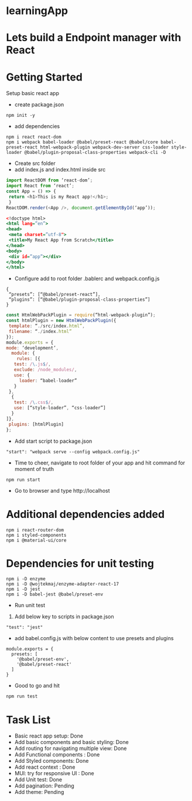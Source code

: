 # learningApp
# Lets build a Endpoint manager with React

# Getting Started
 Setup basic react app
- create package.json
```
npm init -y
```
- add dependencies
```
npm i react react-dom
npm i webpack babel-loader @babel/preset-react @babel/core babel-preset-react html-webpack-plugin webpack-dev-server css-loader style-loader @babel/plugin-proposal-class-properties webpack-cli -D
```
- Create src folder
- add index.js and index.html inside src
```index.js
import ReactDOM from ‘react-dom’;
import React from ‘react’;
const App = () => {
 return <h1>This is my React app!</h1>;
 }
ReactDOM.render(<App />, document.getElementById(‘app’));
```
```index.html
<!doctype html>
<html lang=”en”>
<head>
 <meta charset=”utf-8">
 <title>My React App from Scratch</title>
</head>
<body>
 <div id=”app”></div>
</body>
</html>
```
- Configure add to root folder .bablerc and webpack.config.js
```.bablerc
{
 “presets”: [“@babel/preset-react”],
 “plugins”: [“@babel/plugin-proposal-class-properties”]
}
```
```webpack.config.js
const HtmlWebPackPlugin = require(“html-webpack-plugin”);
const htmlPlugin = new HtmlWebPackPlugin({
 template: “./src/index.html”,
 filename: “./index.html”
});
module.exports = {
mode: ‘development’,
  module: {
    rules: [{
   test: /\.js$/,
   exclude: /node_modules/,
   use: {
     loader: “babel-loader”
   }
 },
  {
   test: /\.css$/,
   use: [“style-loader”, “css-loader”]
  }
]},
 plugins: [htmlPlugin]
};
```
- Add start script to package.json
```
"start": "webpack serve --config webpack.config.js"
```
- Time to cheer, navigate to root folder of your app and hit command for moment of truth
```
npm run start
```
- Go to browser and type http://localhost

# Additional dependencies added
```
npm i react-router-dom
npm i styled-components
npm i @material-ui/core
```

# Dependencies for unit testing 
```
npm i -D enzyme
npm i -D @wojtekmaj/enzyme-adapter-react-17
npm i -D jest
npm i -D babel-jest @babel/preset-env
```
- Run unit test
1. Add below key to scripts in package.json
```
"test": "jest"
```
- add babel.config.js with below content to use presets and plugins
```
module.exports = {
  presets: [
    '@babel/preset-env',
    '@babel/preset-react'
  ]
}
```

- Good to go and hit
```
npm run test
```

# Task List
- Basic react app setup: Done
- Add basic components and basic styling: Done
- Add routing for navigating multiple view: Done
- Add Functional components : Done
- Add Styled components: Done
- Add react context : Done
- MUI: try for responsive UI : Done
- Add Unit test: Done
- Add pagination: Pending
- Add theme: Pending


